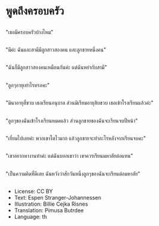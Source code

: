 # พูดถึงครอบครัว

##
"เธอมีครอบครัวบ้างไหม"

##
"มีค่ะ ฉันและสามีมีลูกสาวสองคน และลูกชายหนึ่งคน"

##
"ฉันก็มีลูกสาวสองคนเหมือนกันค่ะ แต่ฉันหย่ากับสามี"

##
"ลูกๆอายุเท่าไรหรอคะ"

##
"มินาอายุสี่ขวบ เธอเรียนอนุบาล ส่วนมิเรียมอายุสิบขวบ เธอเข้าโรงเรียนแล้วค่ะ"

##
"ลูกๆของฉันเข้าโรงเรียนหมดแล้ว ส่วนลูกชายของฉันจะเรียนจบปีหน้า"

##
"เยี่ยมไปเลยค่ะ พวกเขาโตไวมาก แล้วลูกชายจะทำอะไรหลังจากเรียนจบคะ"

##
"เขาอยากหางานทำค่ะ แต่ฉันบอกเขาว่า เขาควรเรียนมหาลัยต่อแทน"

##
"เป็นความคิดที่ดีเลย ฉันหวังว่าสักวันหนึ่งลูกๆของฉันจะเรียนต่อมหาลัย"

##
* License: CC BY
* Text: Espen Stranger-Johannessen
* Illustration: Billie Cejka Risnes
* Translation: Pimusa Butrdee
* Language: th
